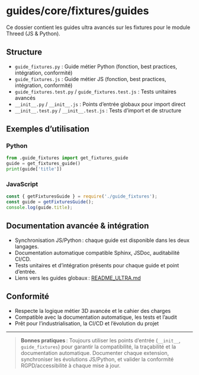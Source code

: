 # guides/core/fixtures/guides

Ce dossier contient les guides ultra avancés sur les fixtures pour le module Threed (JS & Python).

## Structure
- `guide_fixtures.py` : Guide métier Python (fonction, best practices, intégration, conformité)
- `guide_fixtures.js` : Guide métier JS (fonction, best practices, intégration, conformité)
- `guide_fixtures.test.py` / `guide_fixtures.test.js` : Tests unitaires avancés
- `__init__.py` / `__init__.js` : Points d’entrée globaux pour import direct
- `__init__.test.py` / `__init__.test.js` : Tests d’import et de structure

## Exemples d’utilisation

### Python
```python
from .guide_fixtures import get_fixtures_guide
guide = get_fixtures_guide()
print(guide['title'])
```

### JavaScript
```js
const { getFixturesGuide } = require('./guide_fixtures');
const guide = getFixturesGuide();
console.log(guide.title);
```

## Documentation avancée & intégration
- Synchronisation JS/Python : chaque guide est disponible dans les deux langages.
- Documentation automatique compatible Sphinx, JSDoc, auditabilité CI/CD.
- Tests unitaires et d’intégration présents pour chaque guide et point d’entrée.
- Liens vers les guides globaux : [README_ULTRA.md](../../../../../README_ULTRA.md)

## Conformité
- Respecte la logique métier 3D avancée et le cahier des charges
- Compatible avec la documentation automatique, les tests et l’audit
- Prêt pour l’industrialisation, la CI/CD et l’évolution du projet

---

> **Bonnes pratiques** : Toujours utiliser les points d’entrée (`__init__`, `guide_fixtures`) pour garantir la compatibilité, la traçabilité et la documentation automatique. Documenter chaque extension, synchroniser les évolutions JS/Python, et valider la conformité RGPD/accessibilité à chaque mise à jour.
